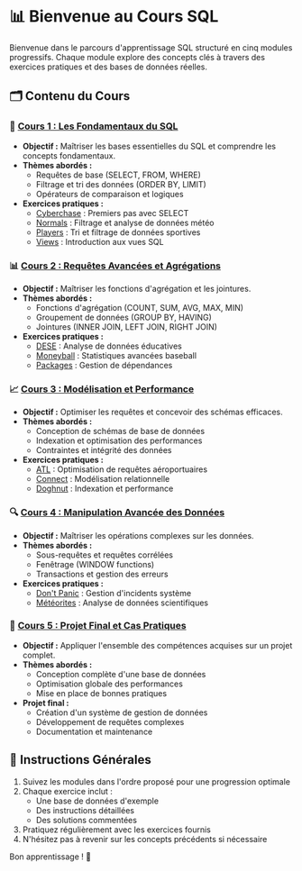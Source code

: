 # 📊 Bienvenue au Cours SQL

Bienvenue dans le parcours d'apprentissage SQL structuré en cinq modules progressifs. Chaque module explore des concepts clés à travers des exercices pratiques et des bases de données réelles.

## 🗂️ Contenu du Cours

### 📖 [Cours 1 : Les Fondamentaux du SQL](cours1/index.md)
- **Objectif :** Maîtriser les bases essentielles du SQL et comprendre les concepts fondamentaux.
- **Thèmes abordés :**
    - Requêtes de base (SELECT, FROM, WHERE)
    - Filtrage et tri des données (ORDER BY, LIMIT)
    - Opérateurs de comparaison et logiques
- **Exercices pratiques :**
    - [Cyberchase](cours1/cyberchase/instructions.md) : Premiers pas avec SELECT
    - [Normals](cours1/normals/instructions.md) : Filtrage et analyse de données météo
    - [Players](cours1/players/instructions.md) : Tri et filtrage de données sportives
    - [Views](cours1/views/instructions.md) : Introduction aux vues SQL

### 📊 [Cours 2 : Requêtes Avancées et Agrégations](cours2/index.md)
- **Objectif :** Maîtriser les fonctions d'agrégation et les jointures.
- **Thèmes abordés :**
    - Fonctions d'agrégation (COUNT, SUM, AVG, MAX, MIN)
    - Groupement de données (GROUP BY, HAVING)
    - Jointures (INNER JOIN, LEFT JOIN, RIGHT JOIN)
- **Exercices pratiques :**
    - [DESE](cours2/dese/instructions.md) : Analyse de données éducatives
    - [Moneyball](cours2/moneyball/instructions.md) : Statistiques avancées baseball
    - [Packages](cours2/packages/instructions.md) : Gestion de dépendances

### 📈 [Cours 3 : Modélisation et Performance](cours3/index.md)
- **Objectif :** Optimiser les requêtes et concevoir des schémas efficaces.
- **Thèmes abordés :**
    - Conception de schémas de base de données
    - Indexation et optimisation des performances
    - Contraintes et intégrité des données
- **Exercices pratiques :**
    - [ATL](cours3/atl/instructions.md) : Optimisation de requêtes aéroportuaires
    - [Connect](cours3/connect/instructions.md) : Modélisation relationnelle
    - [Doghnut](cours3/doghnut/instructions.md) : Indexation et performance

### 🔍 [Cours 4 : Manipulation Avancée des Données](cours4/index.md)
- **Objectif :** Maîtriser les opérations complexes sur les données.
- **Thèmes abordés :**
    - Sous-requêtes et requêtes corrélées
    - Fenêtrage (WINDOW functions)
    - Transactions et gestion des erreurs
- **Exercices pratiques :**
    - [Don't Panic](cours4/dont-panic/instructions.md) : Gestion d'incidents système
    - [Météorites](cours4/meteorites/instructions.md) : Analyse de données scientifiques

### 🚀 [Cours 5 : Projet Final et Cas Pratiques](cours5/index.md)
- **Objectif :** Appliquer l'ensemble des compétences acquises sur un projet complet.
- **Thèmes abordés :**
    - Conception complète d'une base de données
    - Optimisation globale des performances
    - Mise en place de bonnes pratiques
- **Projet final :**
    - Création d'un système de gestion de données
    - Développement de requêtes complexes
    - Documentation et maintenance

## 📌 Instructions Générales
1. Suivez les modules dans l'ordre proposé pour une progression optimale
2. Chaque exercice inclut :
   - Une base de données d'exemple
   - Des instructions détaillées
   - Des solutions commentées
3. Pratiquez régulièrement avec les exercices fournis
4. N'hésitez pas à revenir sur les concepts précédents si nécessaire

Bon apprentissage ! 🎯
